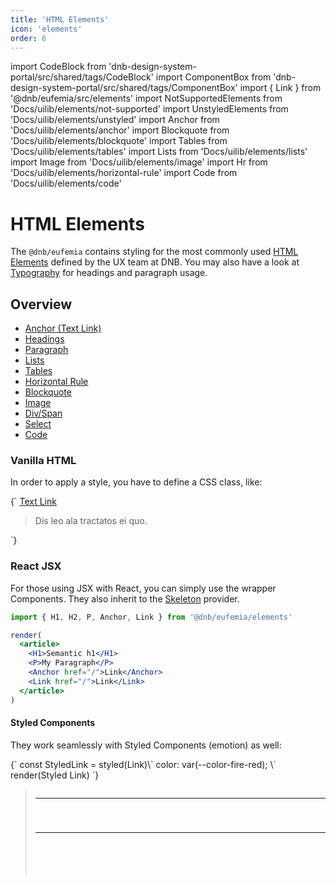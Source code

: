 ```yaml
---
title: 'HTML Elements'
icon: 'elements'
order: 6
---
```


import CodeBlock from 'dnb-design-system-portal/src/shared/tags/CodeBlock'
import ComponentBox from 'dnb-design-system-portal/src/shared/tags/ComponentBox'
import { Link } from '@dnb/eufemia/src/elements'
import NotSupportedElements from 'Docs/uilib/elements/not-supported'
import UnstyledElements from 'Docs/uilib/elements/unstyled'
import Anchor from 'Docs/uilib/elements/anchor'
import Blockquote from 'Docs/uilib/elements/blockquote'
import Tables from 'Docs/uilib/elements/tables'
import Lists from 'Docs/uilib/elements/lists'
import Image from 'Docs/uilib/elements/image'
import Hr from 'Docs/uilib/elements/horizontal-rule'
import Code from 'Docs/uilib/elements/code'

# HTML Elements

The `@dnb/eufemia` contains styling for the most commonly used [HTML Elements](https://developer.mozilla.org/en-US/docs/Web/HTML/Element) defined by the UX team at DNB. You may also have a look at [Typography](/uilib/typography) for headings and paragraph usage.

## Overview

- [Anchor (Text Link)](#anchor-text-link)
- [Headings](/uilib/typography/heading)
- [Paragraph](/uilib/typography/paragraph)
- [Lists](#lists)
- [Tables](#tables)
- [Horizontal Rule](/uilib/elements#horizontal-rule)
- [Blockquote](#blockquote)
- [Image](#image)
- [Div/Span](#unstyled-html-elements)
- [Select](#missing-html-elements)
- [Code](#code)

### Vanilla HTML

In order to apply a style, you have to define a CSS class, like:

<CodeBlock reactLive hidePreview>
{`
<a href="/" className="dnb-anchor">Text Link</a>
<blockquote className="dnb-blockquote">
  Dis leo ala tractatos ei quo.
</blockquote>
`}
</CodeBlock>

### React JSX

For those using JSX with React, you can simply use the wrapper Components. They also inherit to the [Skeleton](/uilib/components/skeleton) provider.

```jsx
import { H1, H2, P, Anchor, Link } from '@dnb/eufemia/elements'

render(
  <article>
    <H1>Semantic h1</H1>
    <P>My Paragraph</P>
    <Anchor href="/">Link</Anchor>
    <Link href="/">Link</Link>
  </article>
)
```

#### Styled Components

They work seamlessly with Styled Components (emotion) as well:

<ComponentBox useRender scope={{Link}}>
{`
const StyledLink = styled(Link)\`
  color: var(--color-fire-red);
\`
render(<StyledLink href="/" target="_blank">Styled Link</StyledLink>)
`}
</ComponentBox>

<Anchor />
<Lists />
<Tables />
<Blockquote />
<Image />
<Hr />
<UnstyledElements />
<Code />

---

<NotSupportedElements />
